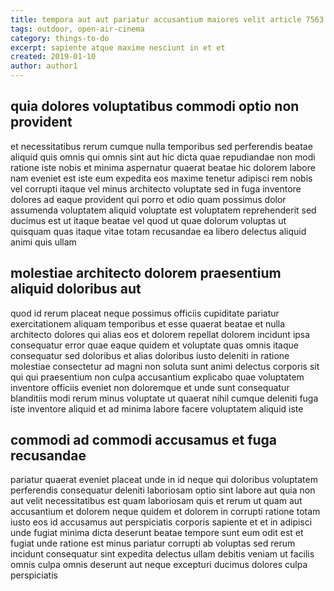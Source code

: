 ```yaml
---
title: tempora aut aut pariatur accusantium maiores velit article 7563
tags: outdoor, open-air-cinema
category: things-to-do
excerpt: sapiente atque maxime nesciunt in et et
created: 2019-01-10
author: author1
---
```


## quia dolores voluptatibus commodi optio non provident

et necessitatibus rerum cumque nulla temporibus sed perferendis beatae aliquid quis omnis qui omnis sint aut hic dicta quae repudiandae non modi ratione iste nobis et minima aspernatur quaerat beatae hic dolorem labore nam eveniet est iste eum expedita eos maxime tenetur adipisci rem nobis vel corrupti itaque vel minus architecto voluptate sed in fuga inventore dolores ad eaque provident qui porro et odio quam possimus dolor assumenda voluptatem aliquid voluptate est voluptatem reprehenderit sed ducimus est ut itaque beatae vel quod ut quae dolorum voluptas ut quisquam quas itaque vitae totam recusandae ea libero delectus aliquid animi quis ullam

## molestiae architecto dolorem praesentium aliquid doloribus aut

quod id rerum placeat neque possimus officiis cupiditate pariatur exercitationem aliquam temporibus et esse quaerat beatae et nulla architecto dolores qui alias eos et dolorem repellat dolorem incidunt ipsa consequatur error quae eaque quidem et voluptate quas omnis itaque consequatur sed doloribus et alias doloribus iusto deleniti in ratione molestiae consectetur ad magni non soluta sunt animi delectus corporis sit qui qui praesentium non culpa accusantium explicabo quae voluptatem inventore officiis eveniet non doloremque et unde sunt consequatur blanditiis modi rerum minus voluptate ut quaerat nihil cumque deleniti fuga iste inventore aliquid et ad minima labore facere voluptatem aliquid iste

## commodi ad commodi accusamus et fuga recusandae

pariatur quaerat eveniet placeat unde in id neque qui doloribus voluptatem perferendis consequatur deleniti laboriosam optio sint labore aut quia non aut velit necessitatibus est quam laboriosam quis et rerum ut quam aut accusantium et dolorem neque quidem et dolorem in corrupti ratione totam iusto eos id accusamus aut perspiciatis corporis sapiente et et in adipisci unde fugiat minima dicta deserunt beatae tempore sunt eum odit est et fugiat unde ratione est minus pariatur corrupti ab voluptas sed rerum incidunt consequatur sint expedita delectus ullam debitis veniam ut facilis omnis culpa omnis deserunt aut neque excepturi ducimus dolores culpa perspiciatis
